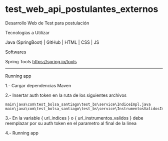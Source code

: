 # test_web_api_postulantes_externos
Desarrollo Web de Test para postulación


Tecnologías a Utilizar

Java (SpringBoot) | GitHub | HTML | CSS | JS

Softwares

Spring Tools https://spring.io/tools

---------------------------------------------------------

Running app

1.- Cargar dependencias Maven 

2.- Insertar auth token en la ruta de los siguientes archivos 

    main\java\com\test_bolsa_santiago\test_bs\service\IndiceImpl.java 
    main\java\com\test_bolsa_santiago\test_bs\service\InstrumentosValidosImpl.java 
    
3.- En la variable { url_indices } o { url_instrumentos_validos } debe reemplazar por su auth token en el parametro al final de la linea 

4.- Running app 

